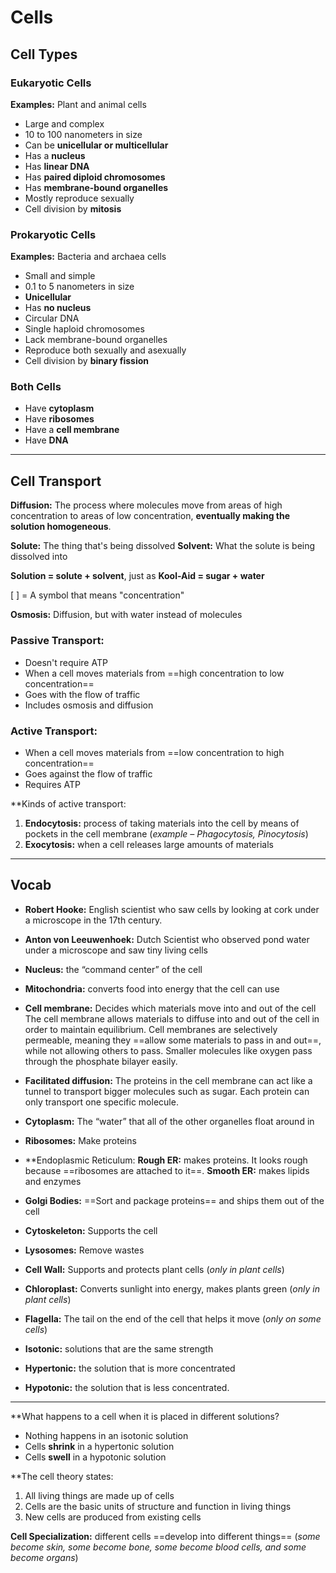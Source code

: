 # Cells
## Cell Types
### Eukaryotic Cells
**Examples:** Plant and animal cells
- Large and complex
- 10 to 100 nanometers in size
- Can be **unicellular or multicellular**
- Has a **nucleus**
- Has **linear DNA**
- Has **paired diploid chromosomes**
- Has **membrane-bound organelles**
- Mostly reproduce sexually
- Cell division by **mitosis**

### Prokaryotic Cells
**Examples:** Bacteria and archaea cells
- Small and simple
- 0.1 to 5 nanometers in size
- **Unicellular**
- Has **no nucleus**
- Circular DNA
- Single haploid chromosomes
- Lack membrane-bound organelles
- Reproduce both sexually and asexually
- Cell division by **binary fission**

### Both Cells
- Have **cytoplasm**
- Have **ribosomes**
- Have a **cell membrane**
- Have **DNA**

---
## Cell Transport

**Diffusion:** The process where molecules move from areas of high concentration to areas of low concentration, **eventually making the solution homogeneous**.

**Solute:** The thing that's being dissolved
**Solvent:** What the solute is being dissolved into

**Solution = solute + solvent**, just as **Kool-Aid = sugar + water**

[ ] = A symbol that means "concentration"

**Osmosis:** Diffusion, but with water instead of molecules

### Passive Transport:
- Doesn't require ATP
- When a cell moves materials from ==high concentration to low concentration==
- Goes with the flow of traffic
- Includes osmosis and diffusion

### Active Transport:
- When a cell moves materials from ==low concentration to high concentration==
- Goes against the flow of traffic
- Requires ATP

**Kinds of active transport:
1. **Endocytosis:** process of taking materials into the cell by means of pockets in the cell membrane (*example – Phagocytosis, Pinocytosis*)
2. **Exocytosis:** when a cell releases large amounts of materials

---
## Vocab

- **Robert Hooke:** English scientist who saw cells by looking at cork under a microscope in the 17th century.

- **Anton von Leeuwenhoek:** Dutch Scientist who observed pond water under a microscope and saw tiny living cells
- **Nucleus:** the “command center” of the cell 

- **Mitochondria:** converts food into energy that the cell can use

- **Cell membrane:** Decides which materials move into and out of the cell
The cell membrane allows materials to diffuse into and out of the cell in order to maintain equilibrium. Cell membranes are selectively permeable, meaning they ==allow some materials to pass in and out==, while not allowing others to pass. Smaller molecules like oxygen pass through the phosphate bilayer easily. 

- **Facilitated diffusion:** The proteins in the cell membrane can act like a tunnel to transport bigger molecules such as sugar. Each protein can only transport one specific molecule. 

- **Cytoplasm:** The “water” that all of the other organelles float around in

- **Ribosomes:** Make proteins

- **Endoplasmic Reticulum:
**Rough ER:** makes proteins. It looks rough because ==ribosomes are attached to it==.
**Smooth ER:** makes lipids and enzymes

- **Golgi Bodies:** ==Sort and package proteins== and ships them out of the cell

- **Cytoskeleton:** Supports the cell

- **Lysosomes:** Remove wastes

- **Cell Wall:** Supports and protects plant cells (*only in plant cells*)

- **Chloroplast:** Converts sunlight into energy, makes plants green (*only in plant cells*)

- **Flagella:** The tail on the end of the cell that helps it move (*only on some cells*)

- **Isotonic:** solutions that are the same strength 
- **Hypertonic:** the solution that is more concentrated 
- **Hypotonic:** the solution that is less concentrated.

---

**What happens to a cell when it is placed in different solutions?
- Nothing happens in an isotonic solution
- Cells **shrink** in a hypertonic solution
- Cells **swell** in a hypotonic solution

**The cell theory states:
1. All living things are made up of cells 
2. Cells are the basic units of structure and function in living things 
3. New cells are produced from existing cells

**Cell Specialization:** different cells ==develop into different things== (*some become skin, some become bone, some become blood cells, and some become organs*)
